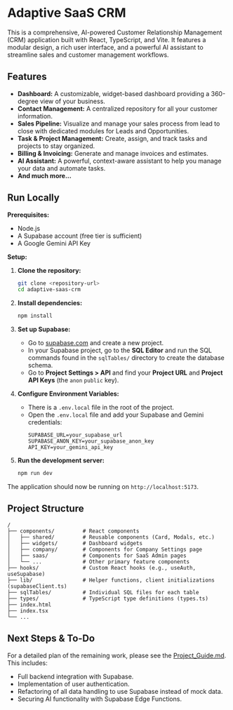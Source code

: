 # Adaptive SaaS CRM

This is a comprehensive, AI-powered Customer Relationship Management (CRM) application built with React, TypeScript, and Vite. It features a modular design, a rich user interface, and a powerful AI assistant to streamline sales and customer management workflows.

## Features

- **Dashboard:** A customizable, widget-based dashboard providing a 360-degree view of your business.
- **Contact Management:** A centralized repository for all your customer information.
- **Sales Pipeline:** Visualize and manage your sales process from lead to close with dedicated modules for Leads and Opportunities.
- **Task & Project Management:** Create, assign, and track tasks and projects to stay organized.
- **Billing & Invoicing:** Generate and manage invoices and estimates.
- **AI Assistant:** A powerful, context-aware assistant to help you manage your data and automate tasks.
- **And much more...**

## Run Locally

**Prerequisites:**

- Node.js
- A Supabase account (free tier is sufficient)
- A Google Gemini API Key

**Setup:**

1.  **Clone the repository:**
    ```bash
    git clone <repository-url>
    cd adaptive-saas-crm
    ```

2.  **Install dependencies:**
    ```bash
    npm install
    ```

3.  **Set up Supabase:**
    - Go to [supabase.com](https://supabase.com/) and create a new project.
    - In your Supabase project, go to the **SQL Editor** and run the SQL commands found in the `sqlTables/` directory to create the database schema.
    - Go to **Project Settings > API** and find your **Project URL** and **Project API Keys** (the `anon` `public` key).

4.  **Configure Environment Variables:**
    - There is a `.env.local` file in the root of the project.
    - Open the `.env.local` file and add your Supabase and Gemini credentials:
      ```
      SUPABASE_URL=your_supabase_url
      SUPABASE_ANON_KEY=your_supabase_anon_key
      API_KEY=your_gemini_api_key
      ```

5.  **Run the development server:**
    ```bash
    npm run dev
    ```

The application should now be running on `http://localhost:5173`.

## Project Structure

```
/
├── components/         # React components
│   ├── shared/         # Reusable components (Card, Modals, etc.)
│   ├── widgets/        # Dashboard widgets
│   ├── company/        # Components for Company Settings page
│   ├── saas/           # Components for SaaS Admin pages
│   └── ...             # Other primary feature components
├── hooks/              # Custom React hooks (e.g., useAuth, useSupabase)
├── lib/                # Helper functions, client initializations (supabaseClient.ts)
├── sqlTables/          # Individual SQL files for each table
├── types/              # TypeScript type definitions (types.ts)
├── index.html
├── index.tsx
└── ...
```

## Next Steps & To-Do

For a detailed plan of the remaining work, please see the [Project_Guide.md](Project_Guide.md). This includes:
- Full backend integration with Supabase.
- Implementation of user authentication.
- Refactoring of all data handling to use Supabase instead of mock data.
- Securing AI functionality with Supabase Edge Functions.
